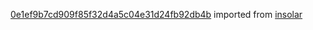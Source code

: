 [0e1ef9b7cd909f85f32d4a5c04e31d24fb92db4b](https://github.com/insolar/insolar/commit/0e1ef9b7cd909f85f32d4a5c04e31d24fb92db4b) imported from [insolar](https://github.com/insolar/insolar)
